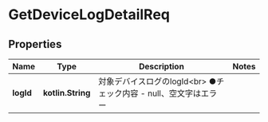 
# GetDeviceLogDetailReq

## Properties
Name | Type | Description | Notes
------------ | ------------- | ------------- | -------------
**logId** | **kotlin.String** | 対象デバイスログのlogId&lt;br&gt; ●チェック内容   - null、空文字はエラー | 



